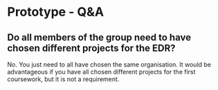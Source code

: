 # Prototype - Q&A

## Do all members of the group need to have chosen different projects for the EDR?

No. You just need to all have chosen the same organisation. It would be advantageous if you have all chosen different projects for the first coursework, but it is not a requirement.
